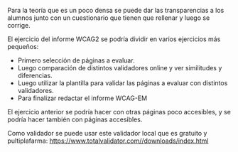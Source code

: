 Para la teoría que es un poco densa se puede dar las transparencias
a los alumnos junto con un cuestionario que tienen que rellenar y luego se corrige.

El ejercicio del informe WCAG2 se podría dividir en varios ejercicios más pequeños:
- Primero selección de páginas a evaluar.
- Luego comparación de distintos validadores online y ver similitudes y diferencias.
- Luego utilizar la plantilla para validar las páginas a evaluar con distintos validadores.
- Para finalizar redactar el informe WCAG-EM

El ejercicio anterior se podría hacer con otras páginas poco accesibles,
y se podría hacer también con páginas accesibles.

Como validador se puede usar este validador local que es gratuito y pultiplafarma:
<https://www.totalvalidator.com//downloads/index.html>
